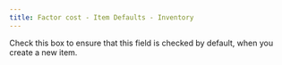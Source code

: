 ```yaml
---
title: Factor cost - Item Defaults - Inventory
---
```



Check this box to ensure that this field is checked by default, when  you create a new item.
